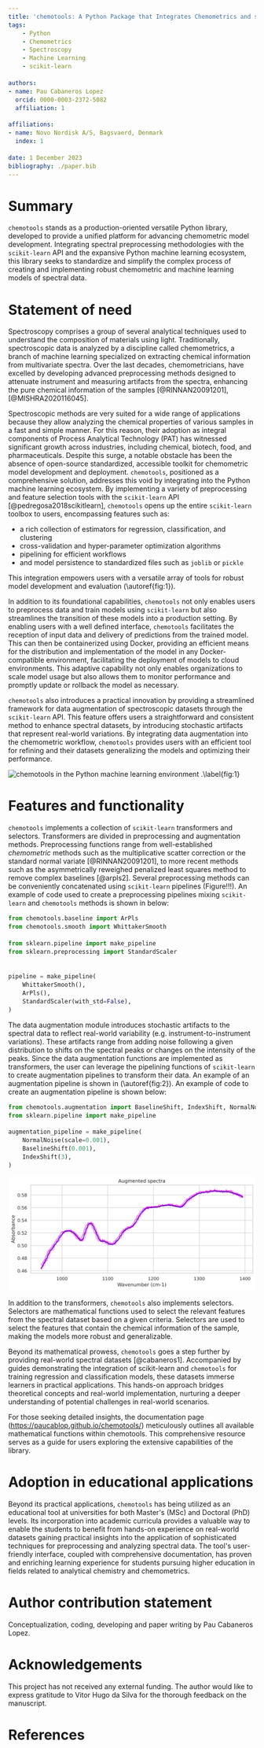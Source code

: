 ```yaml
---
title: 'chemotools: A Python Package that Integrates Chemometrics and scikit-learn'
tags:
    - Python
    - Chemometrics
    - Spectroscopy
    - Machine Learning
    - scikit-learn

authors:
- name: Pau Cabaneros Lopez
  orcid: 0000-0003-2372-5082
  affiliation: 1

affiliations:
- name: Novo Nordisk A/S, Bagsvaerd, Denmark
  index: 1

date: 1 December 2023
bibliography: ./paper.bib
---
```



# Summary

```chemotools``` stands as a production-oriented versatile Python library, developed to provide a unified platform for advancing chemometric model development. Integrating spectral preprocessing methodologies with the ```scikit-learn``` API and the expansive Python machine learning ecosystem, this library seeks to standardize and simplify the complex process of creating and implementing robust chemometric and machine learning models of spectral data. 

# Statement of need

Spectroscopy comprises a group of several analytical techniques used to understand the composition of materials using light. Traditionally, spectroscopic data is analyzed by a discipline called chemometrics, a branch of machine learning specialized on extracting chemical information from multivariate spectra. Over the last decades, chemometricians, have excelled by developing advanced preprocessing methods designed to attenuate instrument and measuring artifacts from the spectra, enhancing the pure chemical information of the samples [@RINNAN20091201], [@MISHRA2020116045]. 

Spectroscopic methods are very suited for a wide range of applications because they allow analyzing the chemical properties of various samples in a fast and simple manner. For this reason, their adoption as integral components of Process Analytical Technology (PAT) has witnessed significant growth across industries, including chemical, biotech, food, and pharmaceuticals. Despite this surge, a notable obstacle has been the absence of open-source standardized, accessible toolkit for chemometric model development and deployment. ```chemotools```, positioned as a comprehensive solution, addresses this void by integrating into the Python machine learning ecosystem. By implementing a variety of preprocessing and feature selection tools with the ```scikit-learn``` API [@pedregosa2018scikitlearn], ```chemotools``` opens up the entire ```scikit-learn``` toolbox to users, encompassing features such as:

- a rich collection of estimators for regression, classification, and clustering
- cross-validation and hyper-parameter optimization algorithms
- pipelining for efficient workflows
- and model persistence to standardized files such as ```joblib``` or ```pickle```

This integration empowers users with a versatile array of tools for robust model development and evaluation (\autoref{fig:1}).

In addition to its foundational capabilities, ```chemotools``` not only enables users to preprocess data and train models using ```scikit-learn``` but also streamlines the transition of these models into a production setting. By enabling users with a well defined interface, ```chemotools``` facilitates the reception of input data and delivery of predictions from the trained model. This can then be containerized using Docker, providing an efficient means for the distribution and implementation of the model in any Docker-compatible environment, facilitating the deployment of models to cloud environments. This adaptive capability not only enables organizations to scale model usage but also allows them to monitor performance and promptly update or rollback the model as necessary.

```chemotools``` also introduces a practical innovation by providing a streamlined framework for data augmentation of spectroscopic datasets through the ```scikit-learn``` API. This feature offers users a straightforward and consistent method to enhance spectral datasets, by introducing stochastic artifacts that represent real-world variations. By integrating data augmentation into the chemometric workflow, ```chemotools``` provides users with an efficient tool for refining and their datasets generalizing the models and optimizing their performance. 


![chemotools in the Python machine learning environment .\label{fig:1}](../assets/images/overview_2.png)


# Features and functionality

```chemotools``` implements a collection of ```scikit-learn``` transformers and selectors. Transformers are divided in preprocessing and augmentation methods. Preprocessing functions range from well-established *chemometric* methods such as the multiplicative scatter correction or the standard normal variate [@RINNAN20091201], to more recent methods such as the asymmetrically reweighed penalized least squares method to remove complex baselines [@arpls2]. Several preprocessing methods can be conveniently concatenated using ```scikit-learn``` pipelines (Figure!!!). An example of code used to create a preprocessing pipelines mixing ```scikit-learn``` and ```chemotools``` methods is shown in below:

```python
from chemotools.baseline import ArPls
from chemotools.smooth import WhittakerSmooth

from sklearn.pipeline import make_pipeline
from sklearn.preprocessing import StandardScaler


pipeline = make_pipeline(
    WhittakerSmooth(),
    ArPls(),
    StandardScaler(with_std=False),
)
```

The data augmentation module introduces stochastic artifacts to the spectral data to reflect real-world variability (e.g. instrument-to-instrument variations). These artifacts range from adding noise following a given distribution to shifts on the spectral peaks or changes on the intensity of the peaks. Since the data augmentation functions are implemented as transformers, the user can leverage the pipelining functions of ```scikit-learn``` to create augmentation pipelines to transform their data. An example of an augmentation pipeline is shown in (\autoref{fig:2}). An example of code to create an augmentation pipeline is shown below: 


```python
from chemotools.augmentation import BaselineShift, IndexShift, NormalNoise
from sklearn.pipeline import make_pipeline

augmentation_pipeline = make_pipeline(
    NormalNoise(scale=0.001),
    BaselineShift(0.001),
    IndexShift(3),
)

```
![Spectral augmentation. Five augmented spectra (in magenta) are generated from an original spectrum (in blue) using an augmentation pipeline.\label{fig:2}](../assets/images/augmentation_pipeline.svg)


In addition to the transformers, ```chemotools``` also implements selectors. Selectors are mathematical functions used to select the relevant features from the spectral dataset based on a given criteria. Selectors are used to select the features that contain the chemical information of the sample, making the models more robust and generalizable.

Beyond its mathematical prowess, ```chemotools``` goes a step further by providing real-world spectral datasets [@cabaneros1]. Accompanied by guides demonstrating the integration of scikit-learn and ```chemotools``` for training regression and classification models, these datasets immerse learners in practical applications. This hands-on approach bridges theoretical concepts and real-world implementation, nurturing a deeper understanding of potential challenges in real-world scenarios.

For those seeking detailed insights, the documentation page (https://paucablop.github.io/chemotools/) meticulously outlines all available mathematical functions within chemotools. This comprehensive resource serves as a guide for users exploring the extensive capabilities of the library.

# Adoption in educational applications

Beyond its practical applications, ```chemotools``` has being utilized as an educational tool at universities for both Master's (MSc) and Doctoral (PhD) levels. Its incorporation into academic curricula provides a valuable way to enable the students to benefit from hands-on experience on real-world datasets gaining practical insights into the application of sophisticated techniques for preprocessing and analyzing spectral data. The tool's user-friendly interface, coupled with comprehensive documentation, has proven and enriching learning experience for students pursuing higher education in fields related to analytical chemistry and chemometrics.

# Author contribution statement

Conceptualization, coding, developing and paper writing by Pau Cabaneros Lopez.

# Acknowledgements

This project has not received any external funding. The author would like to express gratitude to Vitor Hugo da Silva for the thorough feedback on the manuscript.

# References


